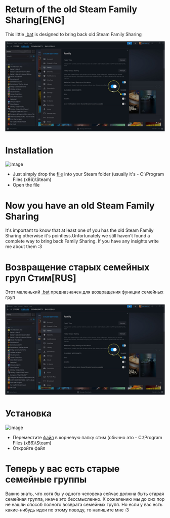 #  **Return of the old Steam Family Sharing[ENG]**
This little [.bat] is designed to bring back old Steam Family Sharing

![image](https://github.com/CatWbutter/Old-Family-Sharing/blob/main/A5-ShareGamesonSteam-annotated-aff78d625c824e4ea970d8688167381b.jpg)

# **Installation**
![image](https://github.com/user-attachments/assets/a87d47eb-38ae-4f94-b054-4b3018b2fd94)
- Just simply drop the [file] into your Steam folder (usually it's - C:\Program Files (x86)\Steam)
- Open the file

# **Now you have an old Steam Family Sharing**
It's important to know that at least one of you has the old Steam Family Sharing otherwise it's pointless.Unfortunately we still haven't found a complete way to bring back Family Sharing.
If you have any insights write me about them :3



# **Возвращение старых семейных груп Стим[RUS]**
Этот маленький [.bat] предназначен для возвращения функции семейных груп

![image](https://github.com/CatWbutter/Old-Family-Sharing/blob/main/A5-ShareGamesonSteam-annotated-aff78d625c824e4ea970d8688167381b.jpg)

# **Установка**
![image](https://github.com/user-attachments/assets/a87d47eb-38ae-4f94-b054-4b3018b2fd94)
- Переместите [файл] в корневую папку стим (обычно это - C:\Program Files (x86)\Steam) 
- Откройте файл

# **Теперь у вас есть старые семейные группы**
Важно знать, что хотя бы у одного человека сейчас должна быть старая семейная группа, иначе это бессмысленно. К сожалению мы до сих пор не нашли способ полного возврата семейных групп. Но если у вас есть какие-нибудь идеи по этому поводу, то напишите мне :3


[.bat]:https://github.com/CatWbutter/Old-Family-Sharing/releases/download/Steam/Old.Steam.Family.Sharing.bat
[file]:https://github.com/CatWbutter/Old-Family-Sharing/releases/download/Steam/Old.Steam.Family.Sharing.bat
[файл]:https://github.com/CatWbutter/Old-Family-Sharing/releases/download/Steam/Old.Steam.Family.Sharing.bat

